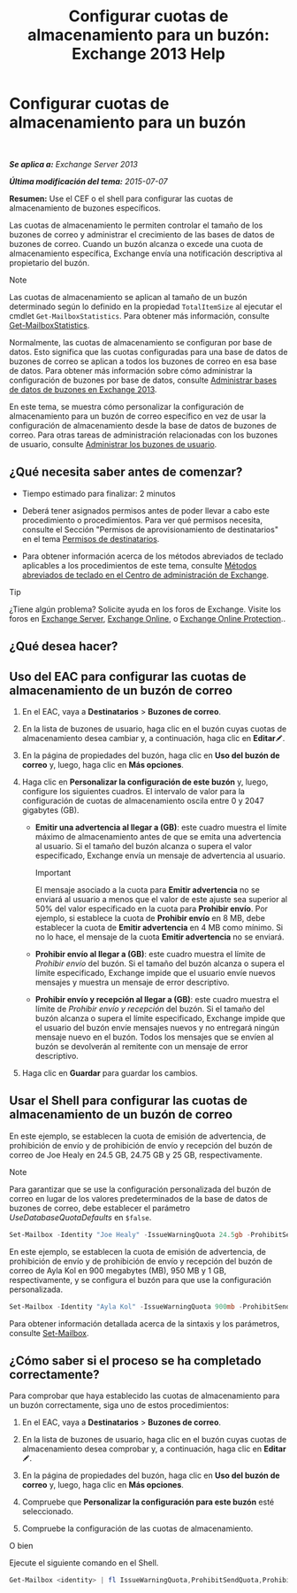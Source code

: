 ﻿---
title: 'Configurar cuotas de almacenamiento para un buzón: Exchange 2013 Help'
TOCTitle: Configurar cuotas de almacenamiento para un buzón
ms:assetid: 5f5fe292-c80e-4a0b-b3e6-e193ea5171d0
ms:mtpsurl: https://technet.microsoft.com/es-es/library/Aa998353(v=EXCHG.150)
ms:contentKeyID: 50556795
ms.date: 04/23/2018
mtps_version: v=EXCHG.150
ms.translationtype: HT
---

# Configurar cuotas de almacenamiento para un buzón

 

_**Se aplica a:** Exchange Server 2013_

_**Última modificación del tema:** 2015-07-07_

**Resumen:**  Use el CEF o el shell para configurar las cuotas de almacenamiento de buzones específicos.

Las cuotas de almacenamiento le permiten controlar el tamaño de los buzones de correo y administrar el crecimiento de las bases de datos de buzones de correo. Cuando un buzón alcanza o excede una cuota de almacenamiento específica, Exchange envía una notificación descriptiva al propietario del buzón.


> [!NOTE]
> Las cuotas de almacenamiento se aplican al tamaño de un buzón determinado según lo definido en la propiedad <CODE>TotalItemSize</CODE> al ejecutar el cmdlet <CODE>Get-MailboxStatistics</CODE>. Para obtener más información, consulte <A href="https://technet.microsoft.com/es-es/library/bb124612(v=exchg.150)">Get-MailboxStatistics</A>.



Normalmente, las cuotas de almacenamiento se configuran por base de datos. Esto significa que las cuotas configuradas para una base de datos de buzones de correo se aplican a todos los buzones de correo en esa base de datos. Para obtener más información sobre cómo administrar la configuración de buzones por base de datos, consulte [Administrar bases de datos de buzones en Exchange 2013](manage-mailbox-databases-in-exchange-2013-exchange-2013-help.md).

En este tema, se muestra cómo personalizar la configuración de almacenamiento para un buzón de correo específico en vez de usar la configuración de almacenamiento desde la base de datos de buzones de correo. Para otras tareas de administración relacionadas con los buzones de usuario, consulte [Administrar los buzones de usuario](https://technet.microsoft.com/es-es/library/bb123809(v=exchg.150)).

## ¿Qué necesita saber antes de comenzar?

  - Tiempo estimado para finalizar: 2 minutos

  - Deberá tener asignados permisos antes de poder llevar a cabo este procedimiento o procedimientos. Para ver qué permisos necesita, consulte el Sección "Permisos de aprovisionamiento de destinatarios" en el tema [Permisos de destinatarios](recipients-permissions-exchange-2013-help.md).

  - Para obtener información acerca de los métodos abreviados de teclado aplicables a los procedimientos de este tema, consulte [Métodos abreviados de teclado en el Centro de administración de Exchange](keyboard-shortcuts-in-the-exchange-admin-center-exchange-online-protection-help.md).


> [!TIP]
> ¿Tiene algún problema? Solicite ayuda en los foros de Exchange. Visite los foros en <A href="https://go.microsoft.com/fwlink/p/?linkid=60612">Exchange Server</A>, <A href="https://go.microsoft.com/fwlink/p/?linkid=267542">Exchange Online</A>, o <A href="https://go.microsoft.com/fwlink/p/?linkid=285351">Exchange Online Protection</A>..



## ¿Qué desea hacer?

## Uso del EAC para configurar las cuotas de almacenamiento de un buzón de correo

1.  En el EAC, vaya a **Destinatarios** \> **Buzones de correo**.

2.  En la lista de buzones de usuario, haga clic en el buzón cuyas cuotas de almacenamiento desea cambiar y, a continuación, haga clic en **Editar**![Icono Editar](images/Bb124582.6f53ccb2-1f13-4c02-bea0-30690e6ea71d(EXCHG.150).gif "Icono Editar").

3.  En la página de propiedades del buzón, haga clic en **Uso del buzón de correo** y, luego, haga clic en **Más opciones**.

4.  Haga clic en **Personalizar la configuración de este buzón** y, luego, configure los siguientes cuadros. El intervalo de valor para la configuración de cuotas de almacenamiento oscila entre 0 y 2047 gigabytes (GB).
    
      - **Emitir una advertencia al llegar a (GB)**: este cuadro muestra el límite máximo de almacenamiento antes de que se emita una advertencia al usuario. Si el tamaño del buzón alcanza o supera el valor especificado, Exchange envía un mensaje de advertencia al usuario.
        

        > [!IMPORTANT]
        > El mensaje asociado a la cuota para <STRONG>Emitir advertencia</STRONG> no se enviará al usuario a menos que el valor de este ajuste sea superior al 50% del valor especificado en la cuota para <STRONG>Prohibir envío</STRONG>. Por ejemplo, si establece la cuota de <STRONG>Prohibir envío</STRONG> en 8 MB, debe establecer la cuota de <STRONG>Emitir advertencia</STRONG> en 4 MB como mínimo. Si no lo hace, el mensaje de la cuota <STRONG>Emitir advertencia</STRONG> no se enviará.

    
      - **Prohibir envío al llegar a (GB)**: este cuadro muestra el límite de *Prohibir envío* del buzón. Si el tamaño del buzón alcanza o supera el límite especificado, Exchange impide que el usuario envíe nuevos mensajes y muestra un mensaje de error descriptivo.
    
      - **Prohibir envío y recepción al llegar a (GB)**: este cuadro muestra el límite de *Prohibir envío y recepción* del buzón. Si el tamaño del buzón alcanza o supera el límite especificado, Exchange impide que el usuario del buzón envíe mensajes nuevos y no entregará ningún mensaje nuevo en el buzón. Todos los mensajes que se envíen al buzón se devolverán al remitente con un mensaje de error descriptivo.

5.  Haga clic en **Guardar** para guardar los cambios.

## Usar el Shell para configurar las cuotas de almacenamiento de un buzón de correo

En este ejemplo, se establecen la cuota de emisión de advertencia, de prohibición de envío y de prohibición de envío y recepción del buzón de correo de Joe Healy en 24.5 GB, 24.75 GB y 25 GB, respectivamente.


> [!NOTE]
> Para garantizar que se use la configuración personalizada del buzón de correo en lugar de los valores predeterminados de la base de datos de buzones de correo, debe establecer el parámetro <EM>UseDatabaseQuotaDefaults</EM> en <CODE>$false</CODE>.


```powershell
Set-Mailbox -Identity "Joe Healy" -IssueWarningQuota 24.5gb -ProhibitSendQuota 24.75gb -ProhibitSendReceiveQuota 25gb -UseDatabaseQuotaDefaults $false
```

En este ejemplo, se establecen la cuota de emisión de advertencia, de prohibición de envío y de prohibición de envío y recepción del buzón de correo de Ayla Kol en 900 megabytes (MB), 950 MB y 1 GB, respectivamente, y se configura el buzón para que use la configuración personalizada.

```powershell
Set-Mailbox -Identity "Ayla Kol" -IssueWarningQuota 900mb -ProhibitSendQuota 950mb -ProhibitSendReceiveQuota 1gb -UseDatabaseQuotaDefaults $false
```

Para obtener información detallada acerca de la sintaxis y los parámetros, consulte [Set-Mailbox](https://technet.microsoft.com/es-es/library/bb123981\(v=exchg.150\)).

## ¿Cómo saber si el proceso se ha completado correctamente?

Para comprobar que haya establecido las cuotas de almacenamiento para un buzón correctamente, siga uno de estos procedimientos:

1.  En el EAC, vaya a **Destinatarios** \> **Buzones de correo**.

2.  En la lista de buzones de usuario, haga clic en el buzón cuyas cuotas de almacenamiento desea comprobar y, a continuación, haga clic en **Editar**![Icono Editar](images/Bb124582.6f53ccb2-1f13-4c02-bea0-30690e6ea71d(EXCHG.150).gif "Icono Editar").

3.  En la página de propiedades del buzón, haga clic en **Uso del buzón de correo** y, luego, haga clic en **Más opciones**.

4.  Compruebe que **Personalizar la configuración para este buzón** esté seleccionado.

5.  Compruebe la configuración de las cuotas de almacenamiento.

O bien

Ejecute el siguiente comando en el Shell.

```powershell
Get-Mailbox <identity> | fl IssueWarningQuota,ProhibitSendQuota,ProhibitSendReceiveQuota,UseDatabaseQuotaDefaults
```
